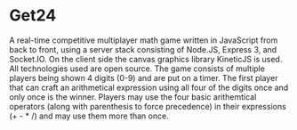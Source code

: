 Get24
===============

A real-time competitive multiplayer math game written in JavaScript from back to front, using a server stack consisting of Node.JS, Express 3, and Socket.IO. On the client side the canvas graphics library KineticJS is used. All technologies used are open source. The game consists of multiple players being shown 4 digits (0-9) and are put on a timer. The first player that can craft an arithmetical expression using all four of the digits once and only once is the winner. Players may use the four basic arithemtical operators (along with parenthesis to force precedence) in their expressions (+ - * /) and may use them more than once.
